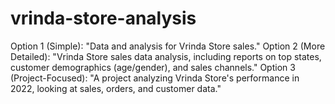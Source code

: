 # vrinda-store-analysis
Option 1 (Simple): "Data and analysis for Vrinda Store sales."  Option 2 (More Detailed): "Vrinda Store sales data analysis, including reports on top states, customer demographics (age/gender), and sales channels."  Option 3 (Project-Focused): "A project analyzing Vrinda Store's performance in 2022, looking at sales, orders, and customer data."

